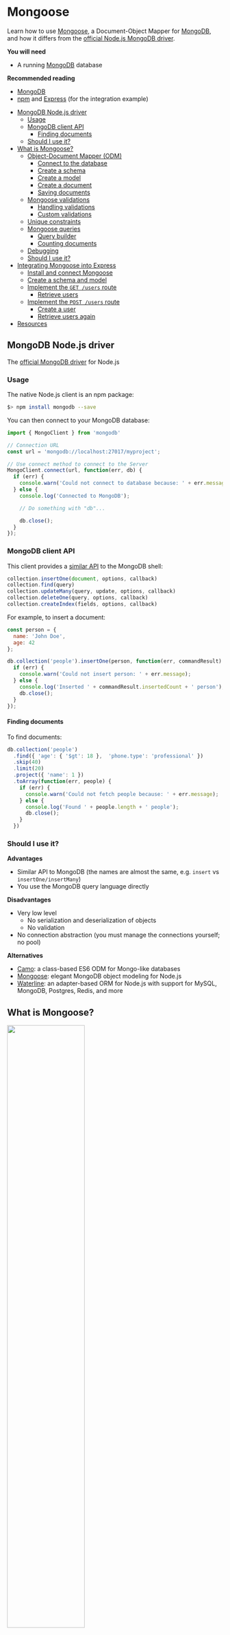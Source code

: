 # Mongoose

Learn how to use [Mongoose][mongoose], a Document-Object Mapper for [MongoDB][mongodb],
and how it differs from the [official Node.js MongoDB driver][mongodb-node-driver].

**You will need**

* A running [MongoDB][mongodb] database

**Recommended reading**

* [MongoDB](../mongodb/)
* [npm](../npm/) and [Express](../express/) (for the integration example)

<!-- START doctoc generated TOC please keep comment here to allow auto update -->
<!-- DON'T EDIT THIS SECTION, INSTEAD RE-RUN doctoc TO UPDATE -->

- [MongoDB Node.js driver](#mongodb-nodejs-driver)
  - [Usage](#usage)
  - [MongoDB client API](#mongodb-client-api)
    - [Finding documents](#finding-documents)
  - [Should I use it?](#should-i-use-it)
- [What is Mongoose?](#what-is-mongoose)
  - [Object-Document Mapper (ODM)](#object-document-mapper-odm)
    - [Connect to the database](#connect-to-the-database)
    - [Create a schema](#create-a-schema)
    - [Create a model](#create-a-model)
    - [Create a document](#create-a-document)
    - [Saving documents](#saving-documents)
  - [Mongoose validations](#mongoose-validations)
    - [Handling validations](#handling-validations)
    - [Custom validations](#custom-validations)
  - [Unique constraints](#unique-constraints)
  - [Mongoose queries](#mongoose-queries)
    - [Query builder](#query-builder)
    - [Counting documents](#counting-documents)
  - [Debugging](#debugging)
  - [Should I use it?](#should-i-use-it-1)
- [Integrating Mongoose into Express](#integrating-mongoose-into-express)
  - [Install and connect Mongoose](#install-and-connect-mongoose)
  - [Create a schema and model](#create-a-schema-and-model)
  - [Implement the `GET /users` route](#implement-the-get-users-route)
    - [Retrieve users](#retrieve-users)
  - [Implement the `POST /users` route](#implement-the-post-users-route)
    - [Create a user](#create-a-user)
    - [Retrieve users again](#retrieve-users-again)
- [Resources](#resources)

<!-- END doctoc generated TOC please keep comment here to allow auto update -->



## MongoDB Node.js driver

<!-- slide-front-matter class: center, middle -->

The [official MongoDB driver][mongodb-node-driver] for Node.js



### Usage

The native Node.js client is an npm package:

```bash
$> npm install mongodb --save
```

You can then connect to your MongoDB database:

```js
import { MongoClient } from 'mongodb'

// Connection URL
const url = 'mongodb://localhost:27017/myproject';

// Use connect method to connect to the Server
MongoClient.connect(url, function(err, db) {
  if (err) {
    console.warn('Could not connect to database because: ' + err.message);
  } else {
    console.log('Connected to MongoDB');

    // Do something with "db"...

    db.close();
  }
});
```



### MongoDB client API

This client provides a [similar API][collection-api] to the MongoDB shell:

```js
collection.insertOne(document, options, callback)
collection.find(query)
collection.updateMany(query, update, options, callback)
collection.deleteOne(query, options, callback)
collection.createIndex(fields, options, callback)
```

For example, to insert a document:

```js
const person = {
  name: 'John Doe',
  age: 42
};

db.collection('people').insertOne(person, function(err, commandResult) {
  if (err) {
    console.warn('Could not insert person: ' + err.message);
  } else {
    console.log('Inserted ' + commandResult.insertedCount + ' person');
    db.close();
  }
});
```

#### Finding documents

To find documents:

```js
db.collection('people')
  .find({ 'age': { '$gt': 18 },  'phone.type': 'professional' })
  .skip(40)
  .limit(20)
  .project({ 'name': 1 })
  .toArray(function(err, people) {
    if (err) {
      console.warn('Could not fetch people because: ' + err.message);
    } else {
      console.log('Found ' + people.length + ' people');
      db.close();
    }
  })
```



### Should I use it?

<!-- slide-column -->

**Advantages**

* Similar API to MongoDB (the names are almost the same, e.g. `insert` vs `insertOne/insertMany`)
* You use the MongoDB query language directly

<!-- slide-column -->

**Disadvantages**

* Very low level
  * No serialization and deserialization of objects
  * No validation
* No connection abstraction (you must manage the connections yourself; no pool)

<!-- slide-container -->

**Alternatives**

* [Camo][alt-camo]: a class-based ES6 ODM for Mongo-like databases
* [Mongoose][mongoose]: elegant MongoDB object modeling for Node.js
* [Waterline][alt-waterline]: an adapter-based ORM for Node.js with support for MySQL, MongoDB, Postgres, Redis, and more



## What is Mongoose?

<!-- slide-front-matter class: center, middle, image-header -->

<p class='center'><img src='images/mongoose.png' width='60%' /></p>

> "Mongoose provides a straight-forward, **schema-based** solution to **model** your application data. It includes built-in **type casting, validation, query building**, business logic hooks and more, out of the box."



### Object-Document Mapper (ODM)

Mongoose **maps JavaScript objects to MongoDB documents**, much like an Object-Relational Mapper (ORM) maps objects to relational database tables.

<p class='center'><img src='images/schema-model-document.png' width='60%' /></p>

* Everything in Mongoose starts with a [Schema][mongoose-guide]:
  each schema maps to a MongoDB collection and defines the **shape of the documents** within that collection
* [Models][mongoose-model] are fancy **constructors** compiled from our Schema definitions
* Mongoose [Documents][mongoose-document] represent a one-to-one mapping to **documents** as stored in MongoDB:
  each document is an instance of its Model

<!-- slide-notes -->

ORM examples: Hibernate (Java), Active Record (Ruby), SQLAlchemy (Python).

#### Connect to the database

Simply call `mongoose.connect()`:

```js
import mongoose from 'mongoose';
mongoose.connect('mongodb://localhost/myproject');
```

Notice that you don't have to specify a callback.
Mongoose will start connecting and delay your first requests until it is done.
It will also automatically create and manage a **connection pool** for you.

#### Create a schema

The schema defines the shape of the documents you want to save:

```js
import mongoose from 'mongoose';
const `Schema` = mongoose.Schema;

// Define a schema
const blogSchema = `new Schema`({
  title: String,
  body: String,
  date: { type: Date, default: Date.now  }, // Default value
  comments: [ // Nested array of documents
    {
      body: String,
      date: Date
    }
  ],
  meta: { // Nested document
    votes: Number,
    favs: Number
  }
});
```

#### Create a model

Once you have your schema, you can create a model to link that schema to a MongoDB collection:

```js
import mongoose from 'mongoose';
const Schema = mongoose.Schema;

// Define a schema
const blogSchema = new Schema({
  // ...
});

// Create a model
*mongoose.model('Blog', blogSchema);
```

`mongoose.model()` takes a **singular** name, but will then look for a collection with the **lowercase, plural version** of that name in the MongoDB database.
In this case, the model will store documents in the `blogs` collection (not `Blog`).

You can also choose your own collection name if you prefer:

```js
mongoose.model('Blog', blogSchema, 'awesome-blog-collection');
```

#### Create a document

The model is a **constructor** that you can use to create documents:

```js
// Retrieve the model from another file
const `Blog` = mongoose.model('Blog');

// Create a document with it
let blog = `new Blog`({
  title: 'Teaching Mongoose',
  body: 'So cool',
  comments: [
    { body: 'orly?', date: new Date(2015, 10, 20, 15, 14) },
    { body: 'yarly', date: new Date(2015, 10, 20, 15, 17) }
  ],
  meta: {
    votes: 0,
    favs: 3
  }
});
```

#### Saving documents

Once you have your document, you can insert or update it with `save()`:

```js
let blog = new Blog({
  // ...
});

`blog.save`(function(err) { // This will insert a new document
  if (err) {
    return console.warn('Could not save blog because: ' + err.message);
  }
  console.log('Saved blog');

  blog.meta.votes = 5; // Update something

  `blog.save`(function(err, updatedBlog) { // This will update the document
    if (err) {
      return console.warn('Could not save blog because: ' + err.message);
    }

    console.log('Updated blog');
  });
});
```

The first time, your blog document has no `_id` so Mongoose will **insert** it.
The second time, Mongoose has added the `_id` to the document object, so it
knows that it exists and should be **updated** instead.



### Mongoose validations

Mongoose schemas have built-in validations:

```js
const personSchema = new Schema({
  name: {
    type: String, // Type validation
    `required: true`, // Mandatory
    `minlength: [ 3, 'Name is too short' ]`, // Minimum length
    `maxlength: 20` // Maximum length
  },
  address: {
    city: {
      type: String,
      `required: true`
    }
  },
  honorific: {
    type: String,
    `enum: [ 'Mr', 'Mrs', 'Ms', 'Dr' ]` // Limit valid values
  },
  age: {
    type: Number,
    `min: 0`, // Minimum value
    `max: 122` // Maximum value
  },
  interests: [{ type: String, `maxlength: 10` }]
});
```

#### Handling validations

The callback passed to `save()` will receive an error if validations fail:

```js
let person = new Person({
  name: 'Bo',
  age: -4,
  honorific: 'Great'
});

person.save(function(err) {
  if (err) {
*   if (err.name == 'ValidationError') {
*     console.log(err.errors);
*     // {
*     //   "honorific": { "message": "'Great' is not a valid enum value" },
*     //   "age": { "message": "Path 'age' (-4) is less than minimum" },
*     //   "name": { "message": "Name is too short" }
*     // }
*     return console.warn('Person is invalid');
    } else {
      return console.warn('Could not save person because: ' + err.message);
    }
  }

  console.log('Person is valid');
});
```

#### Custom validations

You can also write your own validators.

For example, this validates that the `name` property of users is in lower case:

```js
const userSchema = new Schema({
  name: {
    type: String,
*   validate: {
*     // Returns true if the name is valid (in lower case)
*     validator: function(value) {
*       return value.toLowerCase() == value;
*     },
*     // Custom error message
*     message: '{VALUE} is not in lower case'
*   }
  }
});
```



### Unique constraints

Simply add the `unique: true` property to the schema property you want to be unique:

```js
const personSchema = new Schema({
  name: {
    type: String,
    required: true,
    minlength: [ 3, 'Name is too short' ],
    maxlength: 20,
    `unique: true`
  },
  // ...
});
```

To create a unique index on **multiple fields**, use `index()` on the schema:

```js
`personSchema.index`({ name: 1, age: 1  }, { unique: true });
```



### Mongoose queries

You can make MongoDB queries with the `find()` or `findOne()` methods of Mongoose models:

```js
Person
* .find({
*   name: /arnold/i,
*   'address.city': 'Los Angeles',
*   age: { $gt: 17, $lt: 80 },
*   interests: { $in: ['shooting', 'talking'] }
* })
  .limit(10)
  .sort({ name: -1 })
  .select({ name: 1, address: 1 })
  .exec(function(err, people) {
    if (err) {
      return console.warn('Could not find people because: ' + err.message);
    }

    console.log('Found ' + people.length + ' people');
  });
```

#### Query builder

You can also use chainable query methods:

```js
Person
  .find()
* .where('name', /arnold/i)
* .where('address.city').equals('Los Angeles')
* .where('age').gt(17).lt(80)
* .where('interests').in(['shooting', 'talking'])
  .limit(10)
  .sort('-name')
  .select('name address')
  .exec(function(err, people) {
    if (err) {
      return console.warn('Could not find people because: ' + err.message);
    }

    console.log('Found ' + people.length + ' people');
  });
```

#### Counting documents

Use `count()` instead of `exec()` at the end of your query builder to count the matching documents:

```js
Person
  .find()
  .where('name', /arnold/i)
  .where('address.city').equals('Los Angeles')
  .where('age').gt(17).lt(80)
  .where('interests').in(['shooting', 'talking'])
  `.count`(function(err, total) {
    if (err) {
      return console.warn('Could not count people because: ' + err.message);
    }

    console.log('There are ' + total + ' people matching the criteria');
  });
```



### Debugging

Sometimes you want to see the queries Mongoose is sending to the database:

```js
mongoose.set('debug', true);
```

You will then see them in your CLI log:

```txt
Mongoose: people.find({
  name: /arnold/,
  'city.address': 'Los Angeles',
  age: { '$gt': 17, '$lt': 66 },
  interests: { '$in': [ 'shooting', 'talking' ] }
}, {
  limit: 10,
  sort: { occupation: -1 },
  fields: { name: 1, occupation: 1 }
})
```



### Should I use it?

<!-- slide-column -->

**Advantages**

* Schemas
* Validations
* Complex query building
* Connection pooling

<!-- slide-column -->

**Disadvantages**

* Additional abstraction layer between you and the database

<!-- slide-container -->

Mongoose uses the **native Node.js client** under the hood, and you can even access it **directly** if need be:

```js
const Blog = mongoose.model('Blog');

Blog.collection.insertOne({ foo: 'bar' }, function(err, commandResult) {
  if (err) {
    return console.warn('Could not insert blog because: ' + err.message);
  }

  console.log(commandResult.insertedCount + ' documents inserted');
});
```



## Integrating Mongoose into Express

<!-- slide-front-matter class: center, middle -->

A typical Mongoose usage example with Express,
one of the most popular Node.js web framework.



### Install and connect Mongoose

Assuming you have generated an Express application with [express-generator][express-generator],
go into its directory and install Mongoose:

```bash
$> cd /path/to/projects/my-app

$> npm install --save mongoose
my-app@0.0.0 /path/to/projects/my-app
└─┬ mongoose@4.8.5
...
```

Open `app.js` and add these three lines below the first calls to `import`:

```js
import mongoose from 'mongoose';
mongoose.Promise = Promise;
mongoose.connect('mongodb://localhost/my-database-name');
```

Your Express application is now connected to MongoDB (to the `my-database-name` database)!

The default generated application includes a `GET /users` resource that is not implemented in `routes/users.js`.
Let's do that!



### Create a schema and model

We'll need a Mongoose model for users.
Create a new `models` directory with a `user.js` file inside it:

```js
import mongoose from 'mongoose';
const Schema = mongoose.Schema;

// Define the schema for users
const userSchema = new Schema({
  name: String
});

// Create the model from the schema and export it
module.exports = mongoose.model('User', userSchema);
```



### Implement the `GET /users` route

Add the following code to `routes/users.js`:

```js
var express = require('express');
var router = express.Router();
*const User = require('../models/user');

/* GET users listing. */
router.get('/', function(req, res, next) {
* User.find().sort('name').exec(function(err, users) {
*   if (err) {
*     return next(err);
*   }
*
*   res.send(users);
* });
});

module.exports = router;
```

#### Retrieve users

**Start or restart** your app (if need be) and try your new implementation of the route
by making a `GET` request on `http://localhost:3000/users`:

```http
GET /users HTTP/1.1
Host: localhost:3000
```

You should get a response with no users:

```http
HTTP/1.1 200 OK
Content-Type: application/json

[]
```

Great!
Now how about we create some users?



### Implement the `POST /users` route

Add this route to `routes/users.js` (above or below the existing route):

```js
/* POST new user */
router.post('/', function(req, res, next) {

  // Create a new document from the JSON in the request body
  const newUser = new User(req.body);

  // Save that document
  newUser.save(function(err, savedUser) {
    if (err) {
      return next(err);
    }

    // Send the saved document in the response
    res.send(savedUser);
  });
});
```

#### Create a user

**Restart** your app (if need be) and try your new route
by making a `POST` request on `http://localhost:3000/users` with some JSON:

```http
POST /users HTTP/1.1
Content-Type: application/json
Host: localhost:3000

{
  "name": "John Doe"
}
```

You should get your new user with additional data from MongoDB:

```http
HTTP/1.1 200 OK
Content-Type: application/json

{
  "__v": 0,
  "_id": "58b2ff04e4fbe52b3a2feb0b",
  "name": "John Doe"
}
```

#### Retrieve users again

Try making another `GET` request:

```http
GET /users HTTP/1.1
Host: localhost:3000
```

You should retrieve the user(s) you created:

```http
HTTP/1.1 200 OK
Content-Type: application/json

[
  {
    "__v": 0,
    "_id": "58b2ff04e4fbe52b3a2feb0b",
    "name": "John Doe"
  }
]
```



## Resources

**Documentation**

* [Official MongoDB Node.js driver][mongodb-node-driver]
  * [Collection API][collection-api]
* [Mongoose][mongoose]
  * [Getting started][mongoose-getting-started]
  * [Guide][mongoose-guide]
  * [API documentation][mongoose-api]



[alt-camo]: https://www.npmjs.com/package/camo
[alt-waterline]: https://github.com/balderdashy/waterline
[collection-api]: http://mongodb.github.io/node-mongodb-native/2.2/api/Collection.html
[express-generator]: https://www.npmjs.com/package/express-generator
[mongodb]: https://www.mongodb.com
[mongodb-node-driver]: http://mongodb.github.io/node-mongodb-native/
[mongoose]: http://mongoosejs.com
[mongoose-api]: http://mongoosejs.com/docs/api.html
[mongoose-document]: http://mongoosejs.com/docs/documents.html
[mongoose-getting-started]: http://mongoosejs.com/docs/index.html
[mongoose-guide]: http://mongoosejs.com/docs/guide.html
[mongoose-model]: http://mongoosejs.com/docs/models.html
